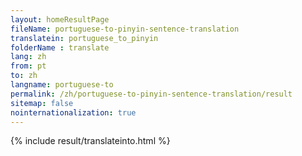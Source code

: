 ```yaml
---
layout: homeResultPage
fileName: portuguese-to-pinyin-sentence-translation
translatein: portuguese_to_pinyin
folderName : translate
lang: zh
from: pt
to: zh
langname: portuguese-to
permalink: /zh/portuguese-to-pinyin-sentence-translation/result
sitemap: false
nointernationalization: true
---
```

{% include result/translateinto.html %}

<script src="/js/result/translation.js" data-foldername="{{page.folderName}}" data-lang="{{page.lang}}"></script>
